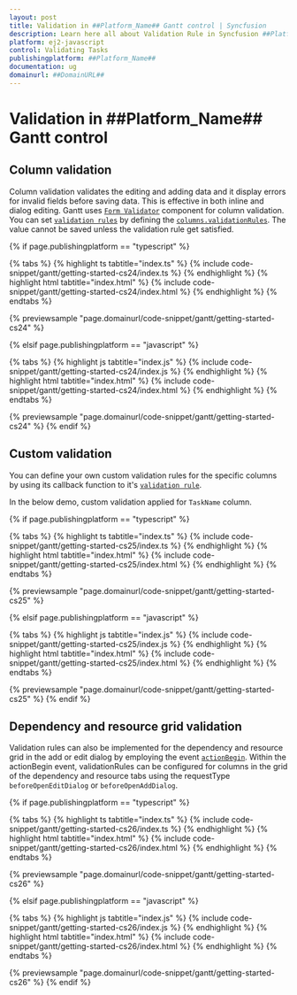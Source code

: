 ```yaml
---
layout: post
title: Validation in ##Platform_Name## Gantt control | Syncfusion
description: Learn here all about Validation Rule in Syncfusion ##Platform_Name## Gantt control of Syncfusion Essential JS 2 and more.
platform: ej2-javascript
control: Validating Tasks
publishingplatform: ##Platform_Name##
documentation: ug
domainurl: ##DomainURL##
---
```


# Validation in ##Platform_Name## Gantt control

## Column validation

Column validation validates the editing and adding data and it display errors for invalid fields before saving data. This is effective in both inline and dialog editing.
Gantt uses [`Form Validator`](https://ej2.syncfusion.com/documentation/form-validator) component for column validation. You can set [`validation rules`](https://ej2.syncfusion.com/documentation/form-validator/validation-rules) by defining the [`columns.validationRules`](../../api/gantt/column/#validationrules). The value cannot be saved unless the validation rule get satisfied.

{% if page.publishingplatform == "typescript" %}

 {% tabs %}
{% highlight ts tabtitle="index.ts" %}
{% include code-snippet/gantt/getting-started-cs24/index.ts %}
{% endhighlight %}
{% highlight html tabtitle="index.html" %}
{% include code-snippet/gantt/getting-started-cs24/index.html %}
{% endhighlight %}
{% endtabs %}
        
{% previewsample "page.domainurl/code-snippet/gantt/getting-started-cs24" %}

{% elsif page.publishingplatform == "javascript" %}

{% tabs %}
{% highlight js tabtitle="index.js" %}
{% include code-snippet/gantt/getting-started-cs24/index.js %}
{% endhighlight %}
{% highlight html tabtitle="index.html" %}
{% include code-snippet/gantt/getting-started-cs24/index.html %}
{% endhighlight %}
{% endtabs %}

{% previewsample "page.domainurl/code-snippet/gantt/getting-started-cs24" %}
{% endif %}

## Custom validation

You can define your own custom validation rules for the specific columns by using its callback function to it's [`validation rule`](https://ej2.syncfusion.com/documentation/form-validator/validation-rules#defining-custom-rules).

In the below demo, custom validation applied for `TaskName` column.

{% if page.publishingplatform == "typescript" %}

 {% tabs %}
{% highlight ts tabtitle="index.ts" %}
{% include code-snippet/gantt/getting-started-cs25/index.ts %}
{% endhighlight %}
{% highlight html tabtitle="index.html" %}
{% include code-snippet/gantt/getting-started-cs25/index.html %}
{% endhighlight %}
{% endtabs %}
        
{% previewsample "page.domainurl/code-snippet/gantt/getting-started-cs25" %}

{% elsif page.publishingplatform == "javascript" %}

{% tabs %}
{% highlight js tabtitle="index.js" %}
{% include code-snippet/gantt/getting-started-cs25/index.js %}
{% endhighlight %}
{% highlight html tabtitle="index.html" %}
{% include code-snippet/gantt/getting-started-cs25/index.html %}
{% endhighlight %}
{% endtabs %}

{% previewsample "page.domainurl/code-snippet/gantt/getting-started-cs25" %}
{% endif %}

## Dependency and resource grid validation

Validation rules can also be implemented for the dependency and resource grid in the add or edit dialog by employing the event [`actionBegin`](../api/gantt/#actionbegin).
Within the actionBegin event, validationRules can be configured for columns in the grid of the dependency and resource tabs using the requestType `beforeOpenEditDialog` or `beforeOpenAddDialog`.

{% if page.publishingplatform == "typescript" %}

 {% tabs %}
{% highlight ts tabtitle="index.ts" %}
{% include code-snippet/gantt/getting-started-cs26/index.ts %}
{% endhighlight %}
{% highlight html tabtitle="index.html" %}
{% include code-snippet/gantt/getting-started-cs26/index.html %}
{% endhighlight %}
{% endtabs %}
        
{% previewsample "page.domainurl/code-snippet/gantt/getting-started-cs26" %}

{% elsif page.publishingplatform == "javascript" %}

{% tabs %}
{% highlight js tabtitle="index.js" %}
{% include code-snippet/gantt/getting-started-cs26/index.js %}
{% endhighlight %}
{% highlight html tabtitle="index.html" %}
{% include code-snippet/gantt/getting-started-cs26/index.html %}
{% endhighlight %}
{% endtabs %}

{% previewsample "page.domainurl/code-snippet/gantt/getting-started-cs26" %}
{% endif %}